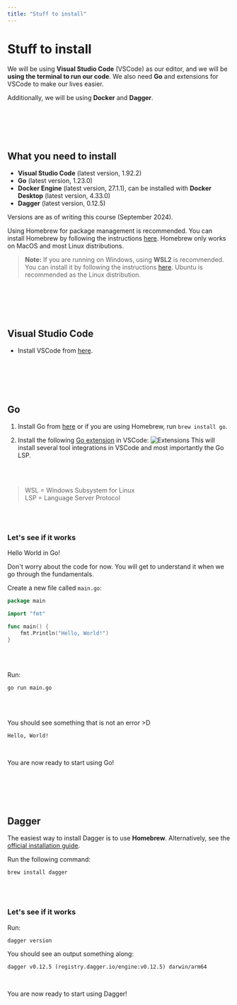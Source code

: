 ```yaml
---
title: "Stuff to install"
---
```


# Stuff to install

We will be using **Visual Studio Code** (VSCode) as our editor, and we will be **using the terminal to run our code**. We also need **Go** and extensions for VSCode to make our lives easier.

Additionally, we will be using **Docker** and **Dagger**.

</br>
</br>
</br>
</br>

## What you need to install

- **Visual Studio Code** (latest version, 1.92.2)
- **Go** (latest version, 1.23.0)
- **Docker Engine** (latest version, 27.1.1), can be installed with **Docker Desktop** (latest version, 4.33.0)
- **Dagger** (latest version, 0.12.5)

Versions are as of writing this course (September 2024).

Using Homebrew for package management is recommended. You can install Homebrew by following the instructions [here](https://brew.sh/). Homebrew only works on MacOS and most Linux distributions.

> **Note:** If you are running on Windows, using **WSL2** is recommended. You can install it by following the instructions [here](https://docs.microsoft.com/en-us/windows/wsl/install). Ubuntu is recommended as the Linux distribution.

</br>
</br>
</br>
</br>

## Visual Studio Code

- Install VSCode from [here](https://code.visualstudio.com/download).

</br>
</br>
</br>
</br>

## Go

1. Install Go from [here](https://golang.org/dl/) or if you are using Homebrew, run `brew install go`.

2. Install the following [Go extension](https://marketplace.visualstudio.com/items?itemName=golang.go) in VSCode:
![Extensions](../../images/lessons/golang-introduction/vscode-go-extension.png)
This will install several tool integrations in VSCode and most importantly the Go LSP.

</br>
</br>

> WSL = Windows Subsystem for Linux</br>
> LSP = Language Server Protocol

</br>
</br>

### <i class="fa-solid fa-rocket"></i> Let's see if it works <i class="fa-solid fa-rocket"></i>

Hello World in Go!

Don't worry about the code for now. You will get to understand it when we go through the fundamentals.

Create a new file called `main.go`:

```go
package main

import "fmt"

func main() {
    fmt.Println("Hello, World!")
}
```

</br>
</br>

Run:

```bash
go run main.go
```

</br>
</br>

You should see something that is not an error >D

```text
Hello, World!
```

</br>

You are now ready to start using Go!

</br>
</br>
</br>
</br>

## Dagger

The easiest way to install Dagger is to use **Homebrew**. Alternatively, see the [official installation guide](https://docs.dagger.io/install/).

Run the following command:

```bash
brew install dagger
```

</br>
</br>

### <i class="fa-solid fa-rocket"></i> Let's see if it works <i class="fa-solid fa-rocket"></i>

Run:

```bash
dagger version
```

You should see an output something along:

```text
dagger v0.12.5 (registry.dagger.io/engine:v0.12.5) darwin/arm64
```

</br>

You are now ready to start using Dagger!

</br>
</br>
